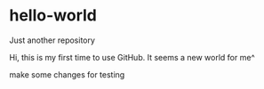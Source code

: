 # hello-world
Just  another repository

Hi, this is my first time to use GitHub.
It seems a new world for me^

make some changes for testing
